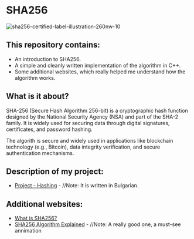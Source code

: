 # SHA256

![sha256-certified-label-illustration-260nw-10](https://github.com/user-attachments/assets/31bb46fe-5c50-4947-94a3-07489fb94395)

This repository contains:
-

-  An introduction to SHA256.
-  A simple and cleanly written implementation of the algorithm in C++.
-  Some additional websites, which really helped me understand how the algorithm works.

What is it about?
-

SHA-256 (Secure Hash Algorithm 256-bit) is a cryptographic hash function designed by the National Security Agency (NSA) and part of the SHA-2 family. It is widely used for securing data through digital signatures, certificates, and password hashing.

The algorith is secure and widely used in applications like blockchain technology (e.g., Bitcoin), data integrity verification, and secure authentication mechanisms.

Description of my project:
-

-  [Project - Hashing](https://docs.google.com/document/d/1I4QRbqHKSjGHT6yBDYyG-9rwvc1khftCuSfDZdWOHqI/edit?tab=t.0#heading=h.g9g1pqw9w2ed) - //Note: It is written in Bulgarian.

Additional websites:
-

-  [What is SHA256?](https://blog.boot.dev/cryptography/how-sha-2-works-step-by-step-sha-256/)
-  [SHA256 Algorithm Explained](https://sha256algorithm.com/) - //Note: A really good one, a must-see annimation
